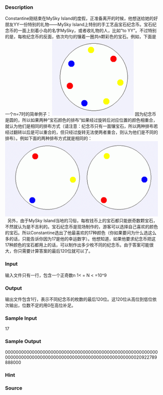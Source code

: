 
### Description
Constantine刚结束在MySky Island的度假，正准备离开的时候，他想送给她的好朋友YY一份特别的礼物——MySky Island上特别的手工艺品宝石纪念币。宝石纪念币的一面上刻着小岛的名字MySky，或者收礼物的人，比如”to YY”。不过特别的是，每枚纪念币的反面，依次均匀的镶着一圈共n颗彩色的宝石。例如，下面是一个n=7时的简单例子：
 ![](/JudgeOnline/images/2026_1.jpg) 
因为纪念币是圆的，所以如果两种“宝石颜色的排布”如果经过旋转后对应位置的颜色相重合，就认为他们是相同的排布方式（请注意：纪念币只有一面镶宝石，所以两种排布若经过翻转以后是可以重合的，但只经过旋转无法使两者重合，则认为他们是不同的排布）。例如下面的两种排布方式就是相同的： 
![](/JudgeOnline/images/2026_2.jpg) 
另外，由于MySky Island当地的习俗，每枚钱币上的宝石都只能嵌奇数颗宝石，不然就认为是不吉利的。宝石纪念币是现场制作的，游客可以选择自己喜欢的颜色的宝石。所以Constantine选出了他最喜欢的17种颜色（你如果要问为什么选这么多的话，只能告诉你因为17是他的幸运数字）。他想知道，如果他要求纪念币把这17种颜色的宝石都用上的话，可以制作出多少枚不同的纪念币。由于答案可能很大，你只需要计算答案的最后120位就可以了。
### Input
输入文件只有一行，包含一个正奇数n 1< = N < =10^9
### Output
输出文件包含1行，表示不同纪念币的枚数的最后120位。这120位从高位到低位依次输出，位数不足的用0在高位补足。
### Sample Input
17



### Sample Output
000000000000000000000000000000000000000000000000000000000000000000000000000000000000000000000000000000000020922789888000


### Hint

### Source
